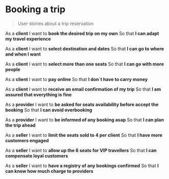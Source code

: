 # Booking a trip

> User stories about a trip reservation

As a **client**
I want to **book the desired trip on my own**
So that **I can adapt my travel experience**

As a **client**
I want to **select destination and dates**
So that **I can go to where and when I want**

As a **client**
I want to **select more than one seats**
So that **I can go with more people**

As a **client**
I want to **pay online**
So that **I don´t have to carry money**

As a **client**
I want to **receive an email confirmation of my trip**
So that **I am assured that everything is fine**

As a **provider**
I want to **be asked for seats availability before accept the booking**
So that **I can avoid overbooking**

As a **provider**
I want to **be informed of any booking asap**
So that **I can plan the trip ahead**

As a **seller**
I want to **limit the seats sold to 4 per client**
So that **I have more customers engaged**

As a **seller**
I want to **allow up the 6 seats for VIP travellers**
So that **I can compensate loyal customers**

As a **seller**
I want to **have a registry of any bookings confirmed**
So that **I can know how much charge to providers**
